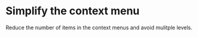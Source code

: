 # Simplify the context menu

Reduce the number of items in the context menus and avoid mulitple levels.
